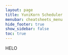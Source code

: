 ```yaml
---
layout: page
title: YuniKorn Scheduler
menubar: cheatsheets_menu
hide_footer: true
show_sidebar: false
toc: true
---
```

HELO
